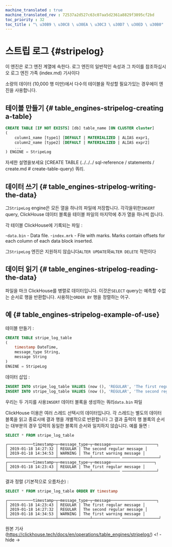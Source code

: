 ```yaml
---
machine_translated : true
machine_translated_rev : 72537a2d527c63c07aa5d2361a8829f3895cf2bd
toc_priority : 32
toc_title : "\ u30B9 \ u30C8 \ u30EA \ u30C3 \ u30D7 \ u30ED \ u30B0"
---
```


# 스트립 로그 {#stripelog}

이 엔진은 로그 엔진 계열에 속한다. 로그 엔진의 일반적인 속성과 그 차이를 참조하십시오 로그 엔진 가족 (index.md) 기사이다

소량의 데이터 (10,000 행 미만)에서 다수의 테이블을 작성할 필요가있는 경우에이 엔진을 사용합니다.

## 테이블 만들기 {# table_engines-stripelog-creating a-table}

```sql
CREATE TABLE [IF NOT EXISTS] [db] table_name [ON CLUSTER cluster]
(
    column1_name [type1] [DEFAULT | MATERIALIZED | ALIAS expr1,
    column2_name [type2] [DEFAULT | MATERIALIZED | ALIAS expr2]
    ...
) ENGINE = StripeLog
```

자세한 설명을보세요 [CREATE TABLE (../../../ sql-reference / statements / create.md # create-table-query) 쿼리.

## 데이터 쓰기 {# table_engines-stripelog-writing-the-data}

그`StripeLog` engine은 모든 열을 하나의 파일에 저장합니다. 각각을위한`INSERT` query, ClickHouse 데이터 블록을 테이블 파일의 마지막에 추가 열을 하나씩 씁니다.

각 테이블 ClickHouse에 기록되는 파일 :

-`data.bin` - Data file.
-`index.mrk` - File with marks. Marks contain offsets for each column of each data block inserted.

그`StripeLog` 엔진은 지원하지 않습니다`ALTER UPDATE`와`ALTER DELETE` 작전이다

## 데이터 읽기 {# table_engines-stripelog-reading-the-data}

파일을 마크 ClickHouse를 병렬로 데이터입니다. 이것은`SELECT` query는 예측할 수없는 순서로 행을 반환합니다. 사용하는`ORDER BY` 행을 정렬하는 어구.

## 예 {# table_engines-stripelog-example-of-use}

테이블 만들기 :

```sql
CREATE TABLE stripe_log_table
(
    timestamp DateTime,
    message_type String,
    message String
)
ENGINE = StripeLog
```

데이터 삽입 :

```sql
INSERT INTO stripe_log_table VALUES (now (), 'REGULAR', 'The first regular message')
INSERT INTO stripe_log_table VALUES (now (), 'REGULAR', 'The second regular message'), (now (), 'WARNING', 'The first warning message')
```

우리는 두 가지를 사용`INSERT` 데이터 블록을 생성하는 쿼리`data.bin` 파일

ClickHouse 이용은 여러 스레드 선택시의 데이터입니다. 각 스레드는 별도의 데이터 블록을 읽고 종료시에 결과 행을 개별적으로 반환합니다 그 결과 출력의 행 블록의 순서는 대부분의 경우 입력의 동일한 블록의 순서와 일치하지 않습니다. 예를 들면 :

```sql
SELECT * FROM stripe_log_table
```

```text
┌───────────timestamp─┬─message_type─┬─message────────────────────┐
│ 2019-01-18 14:27:32 │ REGULAR │ The second regular message │
│ 2019-01-18 14:34:53 │ WARNING │ The first warning message │
└─────────────────────┴──────────────┴──────────── ────────────────┘
┌───────────timestamp─┬─message_type─┬─message───────────────────┐
│ 2019-01-18 14:23:43 │ REGULAR │ The first regular message │
└─────────────────────┴──────────────┴──────────── ───────────────┘
```

결과 정렬 (기본적으로 오름차순) :

```sql
SELECT * FROM stripe_log_table ORDER BY timestamp
```

```text
┌───────────timestamp─┬─message_type─┬─message────────────────────┐
│ 2019-01-18 14:23:43 │ REGULAR │ The first regular message │
│ 2019-01-18 14:27:32 │ REGULAR │ The second regular message │
│ 2019-01-18 14:34:53 │ WARNING │ The first warning message │
└─────────────────────┴──────────────┴──────────── ────────────────┘
```

원본 기사 (https://clickhouse.tech/docs/en/operations/table_engines/stripelog/) <! - hide ->
